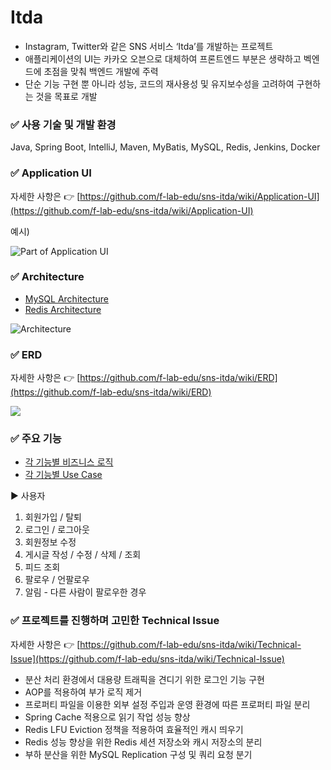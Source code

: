# Itda

- Instagram, Twitter와 같은 SNS 서비스 ‘Itda’를 개발하는 프로젝트
- 애플리케이션의 UI는 카카오 오븐으로 대체하여 프론트엔드 부분은 생략하고 벡엔드에 초점을 맞춰 백엔드 개발에 주력
- 단순 기능 구현 뿐 아니라 성능, 코드의 재사용성 및 유지보수성을 고려하여 구현하는 것을 목표로 개발



### ✅ 사용 기술 및 개발 환경

Java, Spring Boot, IntelliJ, Maven, MyBatis, MySQL, Redis, Jenkins, Docker



### ✅ Application UI

자세한 사항은 👉 [https://github.com/f-lab-edu/sns-itda/wiki/Application-UI](https://github.com/f-lab-edu/sns-itda/wiki/Application-UI)

예시)

![Part of Application UI](https://user-images.githubusercontent.com/50859560/91076861-153e6d00-e67b-11ea-97e3-a23e9b925ab8.jpg)



### ✅ Architecture

- [MySQL Architecture](https://github.com/f-lab-edu/sns-itda/wiki/MySQL-Architecture)
- [Redis Architecture](https://github.com/f-lab-edu/sns-itda/wiki/Redis-Architecture)

![Architecture](../sns-server-doc/image/103137857-31791600-4710-11eb-9783-8a03dac3242c.png)



### ✅ ERD

자세한 사항은 👉 [https://github.com/f-lab-edu/sns-itda/wiki/ERD](https://github.com/f-lab-edu/sns-itda/wiki/ERD)

![](../sns-server-doc/image/103099160-b69cf600-4650-11eb-8bf6-505cbff6cf9a.png)



### ✅ 주요 기능

* [각 기능별 비즈니스 로직](https://github.com/f-lab-edu/sns-itda/wiki/Business-Rule)
* [각 기능별 Use Case](https://github.com/f-lab-edu/sns-itda/wiki/Use-Case)

▶ 사용자

1. 회원가입 / 탈퇴
2. 로그인 / 로그아웃
3. 회원정보 수정
4. 게시글 작성 / 수정 / 삭제 / 조회
5. 피드 조회
6. 팔로우 / 언팔로우
7. 알림 - 다른 사람이 팔로우한 경우



### ✅ 프로젝트를 진행하며 고민한 Technical Issue

자세한 사항은 👉 [https://github.com/f-lab-edu/sns-itda/wiki/Technical-Issue](https://github.com/f-lab-edu/sns-itda/wiki/Technical-Issue)

* 분산 처리 환경에서 대용량 트래픽을 견디기 위한 로그인 기능 구현
* AOP를 적용하여 부가 로직 제거
* 프로퍼티 파일을 이용한 외부 설정 주입과 운영 환경에 따른 프로퍼티 파일 분리
* Spring Cache 적용으로 읽기 작업 성능 향상
* Redis LFU Eviction 정책을 적용하여 효율적인 캐시 띄우기
* Redis 성능 향상을 위한 Redis 세션 저장소와 캐시 저장소의 분리
* 부하 분산을 위한 MySQL Replication 구성 및 쿼리 요청 분기
